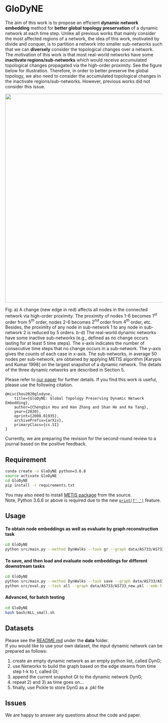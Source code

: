 # GloDyNE
The aim of this work is to propose an efficient **dynamic network embedding** method for **better global topology preservation** of a dynamic network at each time step. Unlike all previous works that mainly consider the most affected regions of a network, the idea of this work, motivated by divide and conquer, is to partition a network into smaller sub-networks such that we can **diversely** consider the topological changes over a network. <br>
The motivation of this work is that most real-world networks have some **inactivate regions/sub-networks** which would receive accumulated topological changes propagated via the high-order proximity. See the figure below for illustration. Therefore, in order to better preserve the global topology, we also need to consider the accumulated topological changes in the inactivate regions/sub-networks. However, previous works did not consider this issue.

<center>
    <img src="https://github.com/houchengbin/GloDyNE/blob/master/data/Fig1.jpg" width="666"/>
</center>

Fig. a) A change (new edge in red) affects all nodes in the connected network via high-order proximity. The proximity of nodes 1-6 becomes $1^{st}$ order from $5^{th}$ order, nodes 2-6 becomes $2^{nd}$ order from $4^{th}$ order, etc. Besides, the proximity of any node in sub-network 1 to any node in sub-network 2 is reduced by 5 orders. b-d) The real-world dynamic networks have some inactive sub-networks (e.g., defined as no change occurs lasting for at least 5 time steps). The x-axis indicates the number of consecutive time steps that no change occurs in a sub-network. The y-axis gives the counts of each case in x-axis. The sub-networks, in average 50 nodes per sub-network, are obtained by applying METIS algorithm [Karypis and Kumar 1998] on the largest snapshot of a dynamic network. The details of the three dynamic networks are described in Section 5.

Please refer to [our paper](https://arxiv.org/abs/2008.01935) for further details. If you find this work is useful, please use the following citation.
```
@misc{hou2020glodyne,
    title={GloDyNE: Global Topology Preserving Dynamic Network Embedding},
    author={Chengbin Hou and Han Zhang and Shan He and Ke Tang},
    year={2020},
    eprint={2008.01935},
    archivePrefix={arXiv},
    primaryClass={cs.SI}
}
```
Currently, we are preparing the revision for the second-round review to a journal based on the positive feedback.

## Requirement
```bash
conda create -n GloDyNE python=3.6.8
source activate GloDyNE
cd GloDyNE
pip install -r requirements.txt
```
You may also need to install [METIS package](https://github.com/networkx/networkx-metis) from the source. <br>
Note, Python 3.6.6 or above is required due to the new [`print(f' ')`](https://docs.python.org/3.6/reference/lexical_analysis.html#f-strings) feature.

## Usage
#### To obtain node embeddings as well as evaluate by graph reconstruction task
```bash
cd GloDyNE
python src/main.py --method DynWalks --task gr --graph data/AS733/AS733_new.pkl --label data/AS733/AS733_label.pkl --emb-file output/AS733_DynWalks.pkl --num-walks 10 --walk-length 80 --window 10 --limit 0.1 --scheme 4 --seed 2019 --emb-dim 128 --workers 32
```
#### To save, and then load and evaluate node embeddings for different downstream tasks
```bash
cd GloDyNE
python src/main.py --method DynWalks --task save --graph data/AS733/AS733_new.pkl --label data/AS733/AS733_label.pkl --emb-file output/AS733_DynWalks.pkl --num-walks 10 --walk-length 80 --window 10 --limit 0.1 --scheme 4 --seed 2019 --emb-dim 128 --workers 32
python src/eval.py --task all --graph data/AS733/AS733_new.pkl --emb-file output/AS733_DynWalks.pkl --label data/AS733/AS733_label.pkl --seed 2019
```
#### Advanced, for batch testing
```bash
cd GloDyNE
bash bash/ALL_small.sh
```

## Datasets
Please see the [README.md](https://github.com/houchengbin/DynWalks/tree/master/data) under the **data** folder. <br>
If you would like to use your own dataset, the input dynamic network can be prepared as follows: <br>
1) create an empty dynamic network as an empty python list, called DynG; <br>
2) use Networkx to build the graph based on the edge steams from time step t-k to t, called Gt; <br>
3) append the current snapshot Gt to the dynamic network DynG; <br>
4) repeat 2) and 3) as time goes on... <br>
5) finally, use Pickle to store DynG as a .pkl file

## Issues
We are happy to answer any questions about the code and paper.
